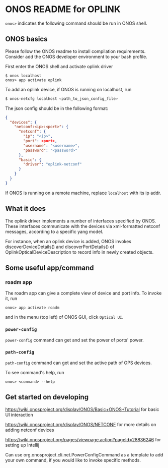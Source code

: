 # ONOS README for OPLINK
`onos>` indicates the following command should be run in ONOS shell. 

## ONOS basics
Please follow the ONOS readme to install compilation requirements. 
Consider add the ONOS developer environment to your bash profile. 

First enter the ONOS shell and activate oplink driver
```
$ onos localhost
onos> app activate oplink
```

To add an oplink device, if ONOS is running on localhost, run 
```bash
$ onos-netcfg localhost <path_to_json_config_file>
```

The json config should be in the following format:
```json
{
  "devices": {
    "netconf:<ip>:<port>": {
      "netconf": {
        "ip": "<ip>",
        "port": <port>,
        "username": "<username>",
        "password": "<password>"
      },
      "basic": {
        "driver": "oplink-netconf"
      }
    }
  }
}
```

If ONOS is running on a remote machine, replace `localhost` with its ip addr.

## What it does
The oplink driver implements a number of interfaces specified by ONOS. 
These interfaces communicate with the devices via xml-formatted netconf messages, according to a specific yang model. 

For instance, when an oplink device is added, ONOS invokes discoverDeviceDetails() and discoverPortDetails() of OplinkOpticalDeviceDescription to record info in newly created objects. 

## Some useful app/command
### roadm app
The roadm app can give a complete view of device and port info. 
To invoke it, run 
```
onos> app activate roadm
```
and in the menu (top left) of ONOS GUI, click `Optical UI`.

### `power-config`
`power-config` command can get and set the power of ports' power. 

### `path-config`
`path-config` command can get and set the active path of OPS devices.

To see command's help, run
```
onos> <command> --help
```


## Get started on developing
https://wiki.onosproject.org/display/ONOS/Basic+ONOS+Tutorial for basic UI interaction

https://wiki.onosproject.org/display/ONOS/NETCONF for more details on adding netconf devices

https://wiki.onosproject.org/pages/viewpage.action?pageId=28836246 for setting up Intellij

Can use org.onosproject.cli.net.PowerConfigCommand as a template to add your own command, if you would like to invoke specific methods. 
